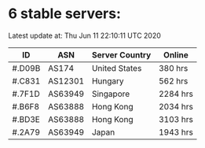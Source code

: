 # 6 stable servers:

Latest update at: Thu Jun 11 22:10:11 UTC 2020

| ID | ASN | Server Country | Online |
| -- | --- | -------------- | ------ |
| #.D09B | AS174 | United States | 380 hrs |
| #.C831 | AS12301 | Hungary | 562 hrs |
| #.7F1D | AS63949 | Singapore | 2284 hrs |
| #.B6F8 | AS63888 | Hong Kong | 2034 hrs |
| #.BD3E | AS63888 | Hong Kong | 3103 hrs |
| #.2A79 | AS63949 | Japan | 1943 hrs |

